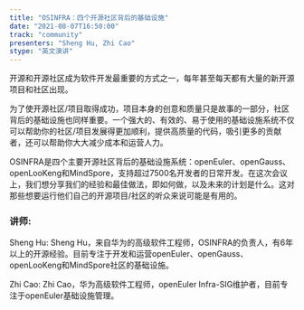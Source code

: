 ```yaml
---
title: "OSINFRA：四个开源社区背后的基础设施"
date: "2021-08-07T16:50:00" 
track: "community"
presenters: "Sheng Hu, Zhi Cao"
stype: "英文演讲"
---
```

开源和开源社区成为软件开发最重要的方式之一，每年甚至每天都有大量的新开源项目和社区出现。
 

 为了使开源社区/项目取得成功，项目本身的创意和质量只是故事的一部分，社区背后的基础设施也同样重要。一个强大的、有效的、易于使用的基础设施系统不仅可以帮助你的社区/项目发展得更加顺利，提供高质量的代码，吸引更多的贡献者，还可以帮助你大大减少成本和运营人力。
 

 OSINFRA是四个主要开源社区背后的基础设施系统：openEuler、openGauss、openLooKeng和MindSpore，支持超过7500名开发者的日常开发。在这次会议上，我们想分享我们的经验和最佳做法，即如何做，以及未来的计划是什么。这对那些想要运行他们自己的开源项目/社区的听众来说可能是有用的。
 ### 讲师: 
 Sheng Hu: Sheng Hu，来自华为的高级软件工程师，OSINFRA的负责人，有6年以上的开源经验。目前专注于开发和运营openEuler、openGauss、openLooKeng和MindSpore社区的基础设施。

Zhi Cao: Zhi Cao，华为高级软件工程师，openEuler Infra-SIG维护者，目前专注于openEuler基础设施管理。